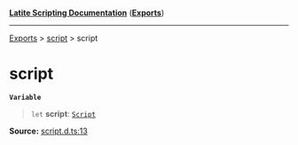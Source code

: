 [**Latite Scripting Documentation**](../../README.md) ([**Exports**](../../exports.md))

---

[Exports](../../exports.md) > [script](../index.md) > script

# script

**`Variable`**

> `let` **script**: [`Script`](../interfaces/interface.Script.md)

**Source:** [script.d.ts:13](https://github.com/LatiteScripting/latitescripting.github.io/blob/a89f467/definitions/script.d.ts#L13)

